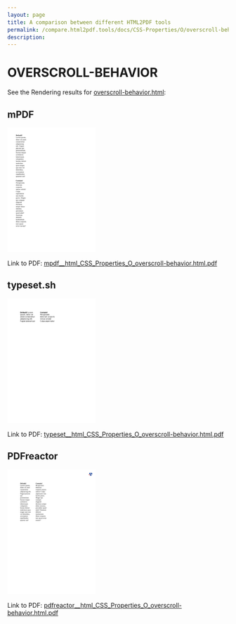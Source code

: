 ```yaml
---
layout: page
title: A comparison between different HTML2PDF tools
permalink: /compare.html2pdf.tools/docs/CSS-Properties/O/overscroll-behavior.md
description: 
---
```


# OVERSCROLL-BEHAVIOR

See the Rendering results for [overscroll-behavior.html](/html/CSS%20Properties/O/overscroll-behavior.html):

## mPDF
![](mpdf__html_CSS_Properties_O_overscroll-behavior.html.png) 

Link to PDF: [mpdf__html_CSS_Properties_O_overscroll-behavior.html.pdf](mpdf__html_CSS_Properties_O_overscroll-behavior.html.pdf)

## typeset.sh
![](typeset__html_CSS_Properties_O_overscroll-behavior.html.png) 

Link to PDF: [typeset__html_CSS_Properties_O_overscroll-behavior.html.pdf](typeset__html_CSS_Properties_O_overscroll-behavior.html.pdf)

## PDFreactor
![](pdfreactor__html_CSS_Properties_O_overscroll-behavior.html.png) 

Link to PDF: [pdfreactor__html_CSS_Properties_O_overscroll-behavior.html.pdf](pdfreactor__html_CSS_Properties_O_overscroll-behavior.html.pdf)
